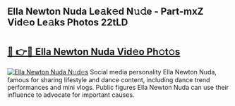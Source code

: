 ## Ella Newton Nuda Le𝚊k𝚎d N𝚞𝚍e - Part-mxZ Vid𝚎o Le𝚊ks Photos 22tLD

# <h2><a href="http://fbfcefb.evod.top/?m=Ella+Newton+Nuda">🔗 👉🔴 Ella Newton Nuda Vid𝚎o Ph𝚘t𝚘s</a></h2>

[![Ella Newton Nuda N𝚞d𝚎s](https://i.imgur.com/8V9OHl7.gif)](http://fbfcefb.evod.top/?m=Ella+Newton+Nuda)
Social media personality Ella Newton Nuda, famous for sharing lifestyle and dance content, including dance trend performances and mini vlogs. Public figures Ella Newton Nuda can use their influence to advocate for important causes. 
